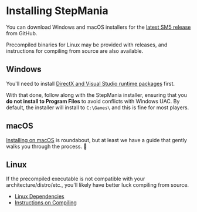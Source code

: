 # Installing StepMania

You can download Windows and macOS installers for the [latest SM5 release](https://github.com/stepmania/stepmania/releases/latest) from GitHub.  

Precompiled binaries for Linux may be provided with releases, and instructions for compiling from source are also available.


## Windows
You'll need to install [DirectX and Visual Studio runtime packages](https://github.com/stepmania/stepmania-site/issues/64) first.

With that done, follow along with the StepMania installer, ensuring that you **do not install to Program Files** to avoid conflicts with Windows UAC.  By default, the installer will install to `C:\Games\` and this is fine for most players.

## macOS
[Installing on macOS](Installing-on-macOS) is roundabout, but at least we have a guide that gently walks you through the process. 🙂

## Linux
If the precompiled executable is not compatible with your architecture/distro/etc., you'll likely have better luck compiling from source.

* [Linux Dependencies](Linux-dependencies)
* [Instructions on Compiling](Compiling-StepMania)
